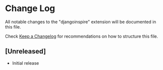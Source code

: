 # Change Log
All notable changes to the "djangoinspire" extension will be documented in this file.

Check [Keep a Changelog](http://keepachangelog.com/) for recommendations on how to structure this file.

## [Unreleased]
- Initial release
